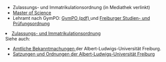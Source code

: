 * Zulassungs- und Immatrikulationsordnung (in Mediathek verlinkt)
                <li>
                  <a
                    href="https://www.studium.uni-freiburg.de/de/studienangebot/studienfaecher/info/363#collapse-Satzungen"
                  >
                    Master of Science
                  </a>
                </li>
                <li>
                  Lehramt nach GymPO:
                  <a
                    href="https://www.math.uni-freiburg.de/lehre/dokumente/GymPO-2010.pdf"
                  >
                    GymPO (pdf)
                  </a>
                  und
                  <a
                    href="https://www.studium.uni-freiburg.de/de/studienangebot/studienfaecher/info/108#collapse-Satzungen"
                  >
                    Freiburger Studien- und Prüfungsordnung
                  </a>
                </li>
              </ul>
            </li>
            <li>
              <a
                href="https://www.jsl.uni-freiburg.de/informationen_fuer_studierende_web/zulassungsordnungen/zimmo.pdf"
              >
                Zulassungs- und Immatrikulationsordnung
              </a>
            </li>
          </ul>
          Siehe auch:
          <ul>
            <li>
              <a
                href="https://uni-freiburg.de/zuv/service/amtliche-bekanntmachungen/"
              >
                Amtliche Bekanntmachungen
              </a>
              der Albert-Ludwigs-Universität Freiburg.
            </li>
            <li>
              <a
                href="https://www.jsl.uni-freiburg.de/Rechtsgrundlagen_Satzungen"
              >
                Satzungen und Ordnungen der Albert-Ludwigs-Universität Freiburg
              </a>
            </li>
          </ul>
